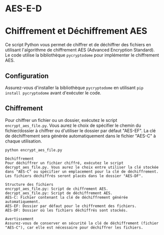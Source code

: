 # AES-E-D
# Chiffrement et Déchiffrement AES

Ce script Python vous permet de chiffrer et de déchiffrer des fichiers en utilisant l'algorithme de chiffrement AES (Advanced Encryption Standard). Le code utilise la bibliothèque `pycryptodome` pour implémenter le chiffrement AES.

## Configuration

Assurez-vous d'installer la bibliothèque `pycryptodome` en utilisant `pip install pycryptodome` avant d'exécuter le code.

## Chiffrement

Pour chiffrer un fichier ou un dossier, exécutez le script `encrypt_aes_file.py`. Vous aurez le choix de spécifier le chemin du fichier/dossier à chiffrer ou d'utiliser le dossier par défaut "AES-EF". La clé de déchiffrement sera générée automatiquement dans le fichier "AES-C" à chaque utilisation.

```shell
python encrypt_aes_file.py

Déchiffrement
Pour déchiffrer un fichier chiffré, exécutez le script decrypt_aes_file.py. Vous aurez le choix entre utiliser la clé stockée dans "AES-C" ou spécifier un emplacement pour la clé de déchiffrement. Les fichiers déchiffrés seront placés dans le dossier "AES-DF".

Structure des fichiers
encrypt_aes_file.py: Script de chiffrement AES.
decrypt_aes_file.py: Script de déchiffrement AES.
AES-C: Fichier contenant la clé de déchiffrement générée automatiquement.
AES-EF: Dossier par défaut pour le chiffrement des fichiers.
AES-DF: Dossier où les fichiers déchiffrés sont stockés.

Avertissement
Assurez-vous de conserver en sécurité la clé de déchiffrement (fichier "AES-C"), car elle est nécessaire pour déchiffrer les fichiers.
